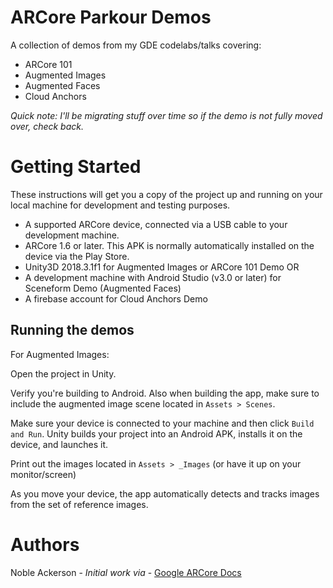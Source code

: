 # ARCore Parkour Demos

A collection of demos from my GDE codelabs/talks covering:

* ARCore 101
* Augmented Images
* Augmented Faces
* Cloud Anchors

_Quick note: I'll be migrating stuff over time so if the demo is not fully moved over, check back._

# Getting Started
These instructions will get you a copy of the project up and running on your local machine for development and testing purposes. 

* A supported ARCore device, connected via a USB cable to your development machine.
* ARCore 1.6 or later. This APK is normally automatically installed on the device via the Play Store. 
* Unity3D 2018.3.1f1 for Augmented Images or ARCore 101 Demo OR
* A development machine with Android Studio (v3.0 or later) for Sceneform Demo (Augmented Faces)
* A firebase account for Cloud Anchors Demo

## Running the demos

For Augmented Images:

Open the project in Unity.

Verify you're building to Android. Also when building the app, make sure to include the augmented image scene located in `Assets > Scenes`.

Make sure your device is connected to your machine and then click `Build and Run`. Unity builds your project into an Android APK, installs it on the device, and launches it.

Print out the images located in `Assets > _Images` (or have it up on your monitor/screen)

As you move your device, the app automatically detects and tracks images from the set of reference images.

# Authors
Noble Ackerson - _Initial work via_ - [Google ARCore Docs](https://developers.google.com/ar/develop/unity/augmented-images/guide)
